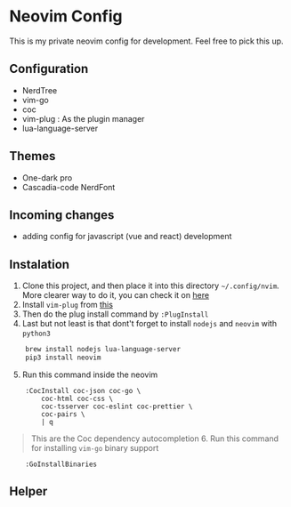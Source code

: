 # Neovim Config

This is my private neovim config for development. Feel free to pick this up.

## Configuration

- NerdTree
- vim-go
- coc
- vim-plug : As the plugin manager
- lua-language-server

## Themes

- One-dark pro
- Cascadia-code NerdFont

## Incoming changes

- adding config for javascript (vue and react) development

## Instalation

1. Clone this project, and then place it into this directory `~/.config/nvim`. More clearer way to do it, you can check it on [here](https://github.com/nanotee/nvim-lua-guide)
2. Install `vim-plug` from [this](https://github.com/junegunn/vim-plug)
3. Then do the plug install command by `:PlugInstall`
4. Last but not least is that dont't forget to install `nodejs` and `neovim` with `python3`

```bash
	brew install nodejs lua-language-server
	pip3 install neovim
```

5. Run this command inside the neovim

```
    :CocInstall coc-json coc-go \
        coc-html coc-css \
        coc-tsserver coc-eslint coc-prettier \
        coc-pairs \
        | q
```

> This are the Coc dependency autocompletion 6. Run this command for installing `vim-go` binary support

```
    :GoInstallBinaries
```

## Helper
